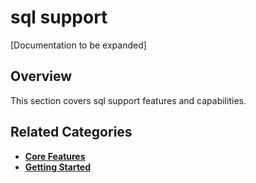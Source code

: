 # sql support

[Documentation to be expanded]

## Overview

This section covers sql support features and capabilities.

## Related Categories

- **[Core Features](../core-features/index.md)**
- **[Getting Started](../getting-started/index.md)**
